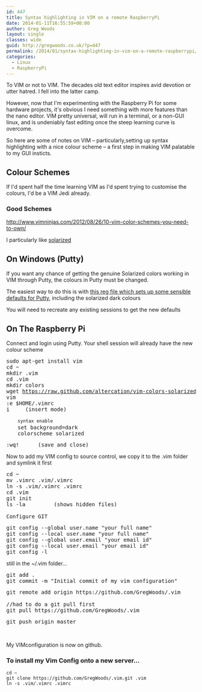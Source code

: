 ```yaml
---
id: 447
title: Syntax highlighting in VIM on a remote RaspberryPi
date: 2014-01-11T16:55:59+00:00
author: Greg Woods
layout: single
classes: wide
guid: http://gregwoods.co.uk/?p=447
permalink: /2014/01/syntax-highlighting-in-vim-on-a-remote-raspberrypi/
categories:
  - Linux
  - RaspberryPi
---
```

To VIM or not to VIM. The decades old text editor inspires avid devotion or utter hatred. I fell into the latter camp.

However, now that I'm experimenting with the Raspberry Pi for some hardware projects, it's obvious I need something with more features than the nano editor. VIM pretty universal, will run in a terminal, or a non-GUI linux, and is undeniably fast editing once the steep learning curve is overcome.

So here are some of notes on VIM &#8211; particularly,setting up syntax highlighting with a nice colour scheme &#8211; a first step in making VIM palatable to my GUI insticts.

## Colour Schemes

If I'd spent half the time learning VIM as I'd spent trying to customise the colours, I'd be a VIM Jedi already.

### Good Schemes

<http://www.vimninjas.com/2012/08/26/10-vim-color-schemes-you-need-to-own/>

I particularly like <a title="solarized color scheme" href="http://ethanschoonover.com/solarized" target="_blank">solarized</a>

## On Windows (Putty)

If you want any chance of getting the genuine Solarized colors working in VIM through Putty, the colours in Putty must be changed.

The easiest way to do this is with [this reg file which sets up some sensible defaults for Putty](https://github.com/jblaine/solarized-and-modern-putty "Putty defaults"), including the solarized dark colours

You will need to recreate any existing sessions to get the new defaults

## On The Raspberry Pi

Connect and login using Putty. Your shell session will already have the new colour scheme

<pre>sudo apt-get install vim
cd ~
mkdir .vim
cd .vim
mkdir colors
wget <a href="https://raw.github.com/altercation/vim-colors-solarized/master/colors/solarized.vim">https://raw.github.com/altercation/vim-colors-solarized/master/colors/solarized.vim
</a>vim
:e $HOME/.vimrc
i     (insert mode)</pre>

<pre style="padding-left: 30px;"><span style="font-family: Consolas, Monaco, monospace; font-size: 12px; line-height: 18px;">syntax enable
</span>set background=dark
colorscheme solarized</pre>

<pre>:wq!      (save and close)</pre>

Now to add my VIM config to source control, we copy it to the .vim folder and symlink it first

<pre>cd ~
mv .vimrc .vim/.vimrc
ln -s .vim/.vimrc .vimrc
cd .vim
git init
ls -la         (shows hidden files)

Configure GIT</pre>

<pre>git config --global user.name "your full name"
git config --local user.name "your full name"
git config --global user.email "your email id"
git config --local user.email "your email id"
git config -l</pre>

still in the ~/.vim folder&#8230;

<pre>git add .
git commit -m "Initial commit of my vim configuration"</pre>

<pre>git remote add origin https://github.com/GregWoods/.vim

//had to do a git pull first
git pull https://github.com/GregWoods/.vim</pre>

<pre>git push origin master</pre>

&nbsp;

My VIMconfiguration is now on github.

### To install my Vim Config onto a new server&#8230;

    cd ~
    git clone https://github.com/GregWoods/.vim.git .vim
    ln -s .vim/.vimrc .vimrc

     

&nbsp;